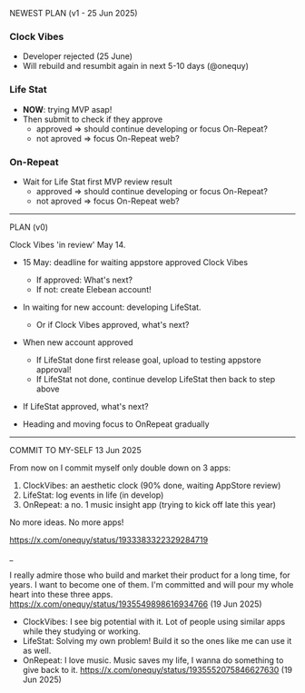 NEWEST PLAN (v1 - 25 Jun 2025)

### Clock Vibes 
- Developer rejected (25 June)
- Will rebuild and resumbit again in next 5-10 days (@onequy)

### Life Stat
- **NOW**: trying MVP asap!
- Then submit to check if they approve
  + approved => should continue developing or focus On-Repeat?
  + not aproved => focus On-Repeat web?
  
### On-Repeat
- Wait for Life Stat first MVP review result
  + approved => should continue developing or focus On-Repeat?
  + not aproved => focus On-Repeat web?

-------

PLAN (v0)

Clock Vibes 'in review' May 14.

- 15 May: deadline for waiting appstore approved Clock Vibes
    + If approved: What's next?
    + If not: create Elebean account! 

- In waiting for new account: developing LifeStat. 
    + Or if Clock Vibes approved, what's next?

- When new account approved
    + If LifeStat done first release goal, upload to testing appstore approval!
    + If LifeStat not done, continue develop LifeStat then back to step above

- If LifeStat approved, what's next?

- Heading and moving focus to OnRepeat gradually

_______

COMMIT TO MY-SELF
13 Jun 2025

From now on I commit myself only double down on 3 apps:

1. ClockVibes: an aesthetic clock (90% done, waiting AppStore review)
2. LifeStat: log events in life (in develop)
3. OnRepeat: a no. 1 music insight app (trying to kick off late this year) 

No more ideas. No more apps!

https://x.com/onequy/status/1933383322329284719

_

I really admire those who build and market their product for a long time, for years. I want to become one of them. I'm committed and will pour my whole heart into these three apps.
https://x.com/onequy/status/1935549898616934766 (19 Jun 2025)

- ClockVibes: I see big potential with it. Lot of people using similar apps while they studying or working.
- LifeStat: Solving my own problem! Build it so the ones like me can use it as well.
- OnRepeat: I love music. Music saves my life, I wanna do something to give back to it.
https://x.com/onequy/status/1935552075846627630 (19 Jun 2025)
